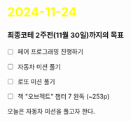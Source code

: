 # <span style="color:yellow">2024-11-24</span>
### 최종코테 2주전(11월 30일)까지의 목표
- [ ] 페어 프로그래밍 진행하기
- [ ] 자동차 미션 풀기
- [ ] 로또 미션 풀기
- [ ] 책 "오브젝트" 챕터 7 완독 (~253p)


오늘은 자동차 미션을 풀고자 한다.
